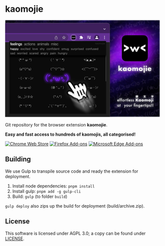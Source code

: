 # kaomojie

![screenshot](assets/screenshots/01.png)

Git repository for the browser extension **kaomojie**.

**Easy and fast access to hundreds of kaomojis, all categorised!**

[![Chrome Web Store](https://i.imgur.com/Jg37GE6.png)](https://chrome.google.com/webstore/detail/kaomojie/lmejjdlbclkidnpmcoknihonapppadid)
[![Firefox Add-ons](https://i.imgur.com/F5FHwjU.png)](https://addons.mozilla.org/en-US/firefox/addon/kaomojie/) [![Microsoft Edge Add-ons](https://i.imgur.com/CYExt3c.png)](https://microsoftedge.microsoft.com/addons/detail/efiejeadkjimlaknanikfjafmcpokhgc)

## Building

We use Gulp to transpile source code and ready the extension for deployment.

1. Install node dependencies: `pnpm install`
2. Install gulp: `pnpm add -g gulp-cli`
3. Build: `gulp` (to folder `build`)

`gulp deploy` also zips up the build for deployment (build/archive.zip).

## License

This software is licensed under AGPL 3.0; a copy can be found under [LICENSE](LICENSE).
